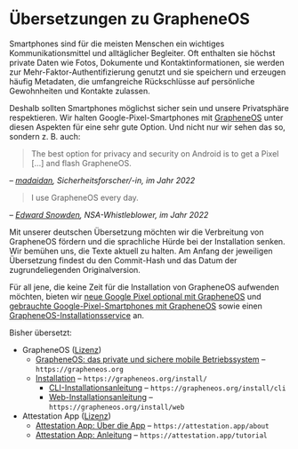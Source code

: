 # Übersetzungen zu GrapheneOS

Smartphones sind für die meisten Menschen ein wichtiges Kommunikationsmittel und alltäglicher Begleiter. Oft enthalten sie höchst private Daten wie Fotos, Dokumente und Kontaktinformationen, sie werden zur Mehr-Faktor-Authentifizierung genutzt und sie speichern und erzeugen häufig Metadaten, die umfangreiche Rückschlüsse auf persönliche Gewohnheiten und Kontakte zulassen.

Deshalb sollten Smartphones möglichst sicher sein und unsere Privatsphäre respektieren. Wir halten Google-Pixel-Smartphones mit [GrapheneOS](https://grapheneos.org/) unter diesen Aspekten für eine sehr gute Option. Und nicht nur wir sehen das so, sondern z. B. auch:

> The best option for privacy and security on Android is to get a Pixel [...] and flash GrapheneOS.

_– [madaidan](https://madaidans-insecurities.github.io/android.html#conclusion), Sicherheitsforscher/-in, im Jahr 2022_

> I use GrapheneOS every day.

_– [Edward Snowden](https://twitter.com/Snowden/status/1588472045960327168), NSA-Whistleblower, im Jahr 2022_

Mit unserer deutschen Übersetzung möchten wir die Verbreitung von GrapheneOS fördern und die sprachliche Hürde bei der Installation senken. Wir bemühen uns, die Texte aktuell zu halten. Am Anfang der jeweiligen Übersetzung findest du den Commit-Hash und das Datum der zugrundeliegenden Originalversion.

Für all jene, die keine Zeit für die Installation von GrapheneOS aufwenden möchten, bieten wir [neue Google Pixel optional mit GrapheneOS](https://shop.proxysto.re/category/19) und [gebrauchte Google-Pixel-Smartphones mit GrapheneOS](https://shop.proxysto.re/category/74) sowie einen [GrapheneOS-Installationsservice](https://shop.proxysto.re/conf/1005) an.

Bisher übersetzt:

* GrapheneOS ([Lizenz](https://github.com/GrapheneOS/grapheneos.org/blob/main/static/LICENSE.txt))
  * [GrapheneOS: das private und sichere mobile Betriebssystem](grapheneos-index.html) – `https://grapheneos.org`
  * [Installation](grapheneos-install.html) – `https://grapheneos.org/install/`
    * [CLI-Installationsanleitung](grapheneos-install-cli.html) – `https://grapheneos.org/install/cli`
    * [Web-Installationsanleitung](grapheneos-install-web.html) – `https://grapheneos.org/install/web`
* Attestation App ([Lizenz](https://github.com/GrapheneOS/AttestationServer/blob/main/static/LICENSE.txt))
  * [Attestation App: Über die App](grapheneos-attestation-about.html) – `https://attestation.app/about`
  * [Attestation App: Anleitung](grapheneos-attestation-tutorial.html) – `https://attestation.app/tutorial`
